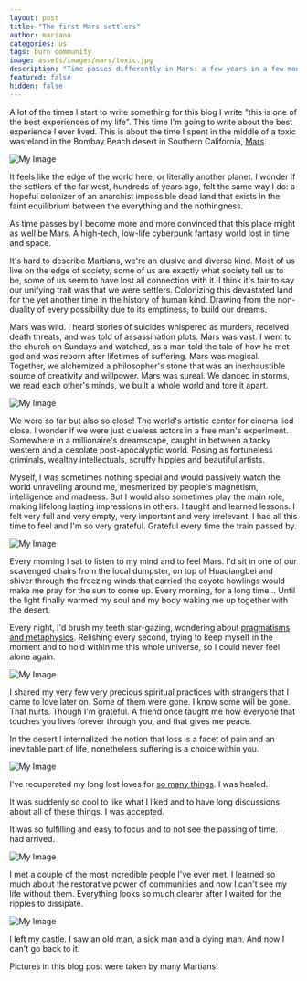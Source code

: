 ```yaml
---
layout: post
title: "The first Mars settlers"
author: mariana
categories: us
tags: burn community
image: assets/images/mars/toxic.jpg
description: "Time passes differently in Mars: a few years in a few months"
featured: false
hidden: false
---
```


A lot of the times I start to write something for this blog I write "this is one of the best experiences of my life". This time I'm going to write about the best experience I ever lived. This is about the time I spent in the middle of a toxic wasteland in the Bombay Beach desert in Southern California, [Mars](https://mars.college).

![My Image](/assets/images/mars/nothing.jpeg)

It feels like the edge of the world here, or literally another planet. I wonder if the settlers of the far west, hundreds of years ago, felt the same way I do: a hopeful colonizer of an anarchist impossible dead land that exists in the faint equilibrium between the everything and the nothingness.

As time passes by I become more and more convinced that this place might as well be Mars. A high-tech, low-life cyberpunk fantasy world lost in time and space.

It's hard to describe Martians, we're an elusive and diverse kind. Most of us live on the edge of society, some of us are exactly what society tell us to be, some of us seem to have lost all connection with it. I think it's fair to say our unifying trait was that we were settlers. Colonizing this devastated land for the yet another time in the history of human kind. Drawing from the non-duality of every possibility due to its emptiness, to build our dreams.

Mars was wild. I heard stories of suicides whispered as murders, received death threats, and was told of assassination plots. Mars was vast. I went to the church on Sundays and watched, as a man told the tale of how he met god and was reborn after lifetimes of suffering. Mars was magical. Together, we alchemized a philosopher's stone that was an inexhaustible source of creativity and willpower. Mars was sureal. We danced in storms, we read each other's minds, we built a whole world and tore it apart.

![My Image](/assets/images/mars/people.JPG)

We were so far but also so close! The world's artistic center for cinema lied close. I wonder if we were just clueless actors in a free man's experiment. Somewhere in a millionaire's dreamscape, caught in between a tacky western and a desolate post-apocalyptic world. Posing as fortuneless criminals, wealthy intellectuals, scruffy hippies and beautiful artists.

Myself, I was sometimes nothing special and would passively watch the world unraveling around me, mesmerized by people's magnetism, intelligence and madness. But I would also sometimes play the main role, making lifelong lasting impressions in others. I taught and learned lessons. I felt very full and very empty, very important and very irrelevant. I had all this time to feel and I'm so very grateful. Grateful every time the train passed by.

![My Image](/assets/images/mars/me.JPG)

Every morning I sat to listen to my mind and to feel Mars. I'd sit in one of our scavenged chairs from the local dumpster, on top of Huaqiangbei and shiver through the freezing winds that carried the coyote howlings would make me pray for the sun to come up. Every morning, for a long time... Until the light finally warmed my soul and my body waking me up together with the desert.

Every night, I'd brush my teeth star-gazing, wondering about [pragmatisms and metaphysics](https://wireless-hippie.github.io/tenerife-sunset/). Relishing every second, trying to keep myself in the moment and to hold within me this whole universe, so I could never feel alone again.

![My Image](/assets/images/mars/sky.JPG)

I shared my very few very precious spiritual practices with strangers that I came to love later on. Some of them were gone. I know some will be gone. That hurts. Though I'm grateful. A friend once taught me how everyone that touches you lives forever through you, and that gives me peace.

In the desert I internalized the notion that loss is a facet of pain and an inevitable part of life, nonetheless suffering is a choice within you.

![My Image](/assets/images/mars/party.JPG)

I've recuperated my long lost loves for [so many things](cyborgdream.github.io/).
I was healed.

It was suddenly so cool to like what I liked and to have long discussions about all of these things.
I was accepted.

It was so fulfilling and easy to focus and to not see the passing of time.
I had arrived.

![My Image](/assets/images/mars/mars.JPG)

I met a couple of the most incredible people I've ever met. I learned so much about the restorative power of communities and now I can't see my life without them. Everything looks so much clearer after I waited for the ripples to dissipate.

![My Image](/assets/images/mars/share.JPG)

I left my castle. I saw an old man, a sick man and a dying man.
And now I can't go back to it.

Pictures in this blog post were taken by many Martians!
